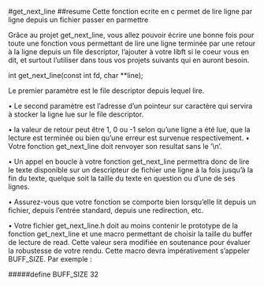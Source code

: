 #get_next_line
##resume
Cette fonction ecrite en c permet de lire ligne par ligne depuis un fichier passer en parmettre

Grâce au projet get_next_line, vous allez pouvoir écrire une bonne fois pour toute
une fonction vous permettant de lire une ligne terminée par une retour à la ligne depuis
un file descriptor, l’ajouter à votre libft si le coeur vous en dit, et surtout l’utiliser dans
tous vos projets suivants qui en auront besoin.

int get_next_line(const int fd, char **line);

Le premier paramètre est le file descriptor depuis lequel lire.

• Le second paramètre est l’adresse d’un pointeur sur caractère qui servira à stocker la ligne lue sur le file descriptor.

• la valeur de retour peut être 1, 0 ou -1 selon qu’une ligne a été lue, que la lecture est terminée ou bien qu’une erreur est survenue respectivement.
• Votre fonction get_next_line doit renvoyer son resultat sans le ’\n’.

• Un appel en boucle à votre fonction get_next_line permettra donc de lire le texte disponible sur un descripteur de fichier une ligne à la fois jusqu’à la fin du texte, quelque soit la taille du texte en question ou d’une de ses lignes.

• Assurez-vous que votre fonction se comporte bien lorsqu’elle lit depuis un fichier,
depuis l’entrée standard, depuis une redirection, etc.

• Votre fichier get_next_line.h doit au moins contenir le prototype de la fonction get_next_line et une macro permettant de choisir la taille du buffer de lecture de read. Cette valeur sera modifiée en soutenance pour évaluer la robustesse de votre rendu. Cette macro devra impérativement s’appeler BUFF_SIZE. Par exemple :

#####define BUFF_SIZE 32
